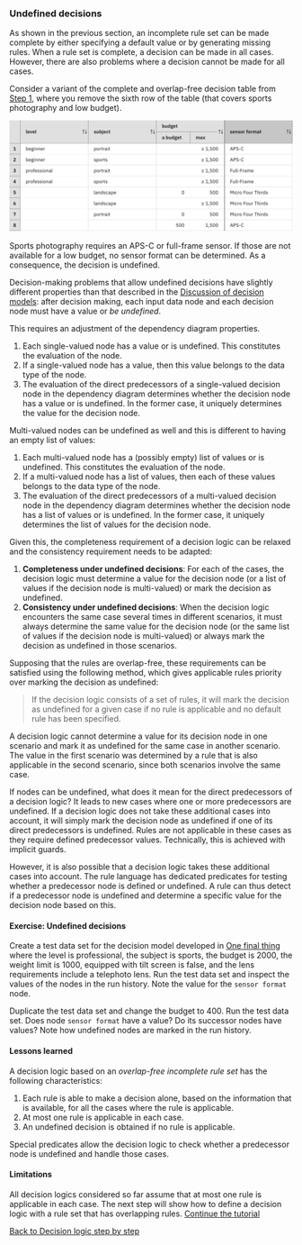 ### Undefined decisions

As shown in the previous section, an incomplete rule set can be made complete by either specifying a default value or by generating missing rules. When a rule set is complete, a decision can be made in all cases. However, there are also problems where a decision cannot be made for all cases.

Consider a variant of the complete and overlap-free decision table from [Step 1](../step1/description.md), where you remove the sixth row of the table (that covers sports photography and low budget).

![Incomplete DT](resources/DT-with-infeasible-case.png)

Sports photography requires an APS-C or full-frame sensor. If those are not available for a low budget, no sensor format can be determined. As a consequence, the decision is undefined. 

Decision-making problems that allow undefined decisions have slightly different properties than that described in the [Discussion of decision models](../../DecisionModeling/wrapup/description.md): after decision making, each input data node and each decision node must have a value or _be undefined_.

This requires an adjustment of the dependency diagram properties.

1. Each single-valued node has a value or is undefined. This constitutes the evaluation of the node.
2. If a single-valued node has a value, then this value belongs to the data type of the node.
3. The evaluation of the direct predecessors of a single-valued decision node in the dependency diagram determines whether the decision node has a value or is undefined. In the former case, it uniquely determines the value for the decision node.

Multi-valued nodes can be undefined as well and this is different to having an empty list of values:

1. Each multi-valued node has a (possibly empty) list of values or is undefined. This constitutes the evaluation of the node.
2. If a multi-valued node has a list of values, then each of these values belongs to the data type of the node.
3. The evaluation of the direct predecessors of a multi-valued decision node in the dependency diagram determines whether the decision node has a list of values or is undefined. In the former case, it uniquely determines the list of values for the decision node.

Given this, the completeness requirement of a decision logic can be relaxed and the consistency requirement needs to be adapted:

1. **Completeness under undefined decisions**: For each of the cases, the decision logic must determine a value for the decision node (or a list of values if the decision node is multi-valued) or mark the decision as undefined.
2. **Consistency under undefined decisions**: When the decision logic encounters the same case several times in different scenarios, it must always determine the same value for the decision node (or the same list of values if the decision node is multi-valued) or always mark the decision as undefined in those scenarios.

Supposing that the rules are overlap-free, these requirements can be satisfied using the following method, which gives applicable rules priority over marking the decision as undefined:

> If the decision logic consists of a set of rules, it will mark the decision as undefined for a given case if no rule is applicable and no default rule has been specified.

A decision logic cannot determine a value for its decision node in one scenario and mark it as undefined for the same case in another scenario. The value in the first scenario was determined by a rule that is also applicable in the second scenario, since both scenarios involve the same case.

If nodes can be undefined, what does it mean for the direct predecessors of a decision logic? It leads to new cases where one or more predecessors are undefined. If a decision logic does not take these additional cases into account, it will simply mark the decision node as undefined if one of its direct predecessors is undefined. Rules are not applicable in these cases as they require defined predecessor values. Technically, this is achieved with implicit guards.

However, it is also possible that a decision logic takes these additional cases into account. The rule language has dedicated predicates for testing whether a predecessor node is defined or undefined. A rule can thus detect if a predecessor node is undefined and determine a specific value for the decision node based on this.

#### Exercise: Undefined decisions 

Create a test data set for the decision model developed in [One final thing](../../DecisionModeling/step8/description.md) where the level is professional, the subject is sports, the budget is 2000, the weight limit is 1000, equipped with tilt screen is false, and the lens requirements include a telephoto lens. Run the test data set and inspect the values of the nodes in the run history. Note the value for the `sensor format` node.

Duplicate the test data set and change the budget to 400. Run the test data set. Does node `sensor format` have a value? Do its successor nodes have values? Note how undefined nodes are marked in the run history.

#### Lessons learned

A decision logic based on an _overlap-free incomplete rule set_ has the following characteristics:

1. Each rule is able to make a decision alone, based on the information that is available, for all the cases where the rule is applicable.
2. At most one rule is applicable in each case.
3. An undefined decision is obtained if no rule is applicable. 

Special predicates allow the decision logic to check whether a predecessor node is undefined and handle those cases.

#### Limitations

All decision logics considered so far assume that at most one rule is applicable in each case. The next step will show how to define a decision logic with a rule set that has overlapping rules. [Continue the tutorial](quiz/quiz.md)

[Back to Decision logic step by step](../README.md)

